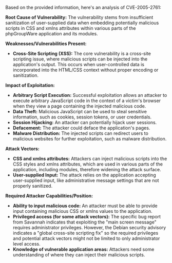 Based on the provided information, here's an analysis of CVE-2005-2761:

**Root Cause of Vulnerability:**
The vulnerability stems from insufficient sanitization of user-supplied data when embedding potentially malicious scripts in CSS and xmlns attributes within various parts of the phpGroupWare application and its modules.

**Weaknesses/Vulnerabilities Present:**
- **Cross-Site Scripting (XSS):**  The core vulnerability is a cross-site scripting issue, where malicious scripts can be injected into the application's output. This occurs when user-controlled data is incorporated into the HTML/CSS context without proper encoding or sanitization.

**Impact of Exploitation:**
- **Arbitrary Script Execution:** Successful exploitation allows an attacker to execute arbitrary JavaScript code in the context of a victim's browser when they view a page containing the injected malicious code.
- **Data Theft:** Malicious JavaScript can be used to steal sensitive information, such as cookies, session tokens, or user credentials.
- **Session Hijacking:** An attacker can potentially hijack user sessions.
- **Defacement:** The attacker could deface the application's pages.
- **Malware Distribution:**  The injected scripts can redirect users to malicious websites for further exploitation, such as malware distribution.

**Attack Vectors:**
- **CSS and xmlns attributes:** Attackers can inject malicious scripts into the CSS styles and xmlns attributes, which are used in various parts of the application, including modules, therefore widening the attack surface.
- **User-supplied Input:** The attack relies on the application accepting user-supplied input, like administrative message settings that are not properly sanitized.

**Required Attacker Capabilities/Position:**
- **Ability to input malicious code:** An attacker must be able to provide input containing malicious CSS or xmlns values to the application.
- **Privileged access (for some attack vectors):** The specific bug report from Savannah indicates that exploiting the "main screen message" requires administrator privileges. However, the Debian security advisory indicates a "global cross-site scripting fix" so the required privileges and potential attack vectors might not be limited to only administrator level access.
- **Knowledge of vulnerable application areas:** Attackers need some understanding of where they can inject their malicious scripts.